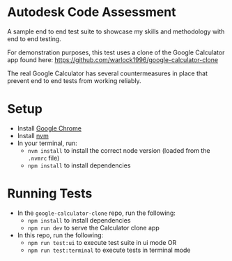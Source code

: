# Autodesk Code Assessment

A sample end to end test suite to showcase my skills and methodology with end to end testing.

For demonstration purposes, this test uses a clone of the Google Calculator app found here: https://github.com/warlock1996/google-calculator-clone

The real Google Calculator has several countermeasures in place that prevent end to end tests from working reliably.

# Setup
- Install [Google Chrome](https://www.google.com/chrome/)
- Install [nvm](https://github.com/nvm-sh/nvm)
- In your terminal, run:
  - `nvm install` to install the correct node version (loaded from the `.nvmrc` file)
  - `npm install` to install dependencies

# Running Tests
- In the `google-calculator-clone` repo, run the following:
  - `npm install` to install dependencies
  - `npm run dev` to serve the Calculator clone app
- In this repo, run the following:
  - `npm run test:ui` to execute test suite in ui mode
  OR
  - `npm run test:terminal` to execute tests in terminal mode
